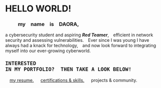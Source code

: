 # HELLO WORLD!
### &emsp; &emsp; my&emsp;name&emsp;is&emsp;DAORA,
a cybersecurity student and aspiring ***Red Teamer***,&emsp;efficient in network security and assessing vulnerabilities.&emsp;Ever since I was young I have always had a knack for technology,&emsp;and now look forward to integrating myself into our ever-growing cyberworld.

### <pre>INTERESTED IN MY PORTFOLIO? &emsp;THEN TAKE A LOOK BELOW!</pre>
&emsp;[my resume.](https://github.com/zaunite/portfolio/blob/e27dd523a2339f8eb79b49d92c45e6e419fccc58/RESUME.pdf) &emsp; [certifications & skills.](https://github.com/zaunite/portfolio/blob/4718f915b957c4fc3d386ef39ecd10547bef8722/skills_and_certs.md) &emsp; projects & community.

